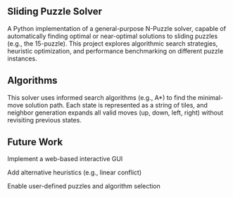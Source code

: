 ## Sliding Puzzle Solver

A Python implementation of a general-purpose N-Puzzle solver, capable of automatically finding optimal or near-optimal solutions to sliding puzzles (e.g., the 15-puzzle). This project explores algorithmic search strategies, heuristic optimization, and performance benchmarking on different puzzle instances.

## Algorithms

This solver uses informed search algorithms (e.g., A*) to find the minimal-move solution path.
Each state is represented as a string of tiles, and neighbor generation expands all valid moves (up, down, left, right) without revisiting previous states.

## Future Work

Implement a web-based interactive GUI

Add alternative heuristics (e.g., linear conflict)

Enable user-defined puzzles and algorithm selection
